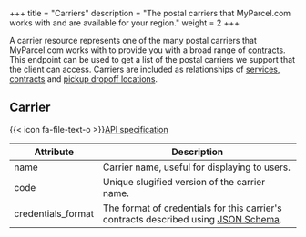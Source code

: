 +++
title = "Carriers"
description = "The postal carriers that MyParcel.com works with and are available for your region."
weight = 2
+++

A carrier resource represents one of the many postal carriers that MyParcel.com works with to provide you with a broad range of [contracts](/api/resources/contracts). This endpoint can be used to get a list of the postal carriers we support that the client can access.
Carriers are included as relationships of [services](/api/resources/services/), [contracts](/api/resources/contracts/) and [pickup dropoff locations](/api/resources/pickup-dropoff-locations/).

## Carrier

{{< icon fa-file-text-o >}}[API specification](https://docs.myparcel.com/api-specification#/Carriers)

Attribute          | Description
------------------ | -----------
name               | Carrier name, useful for displaying to users.
code               | Unique slugified version of the carrier name.
credentials_format | The format of credentials for this carrier's contracts described using [JSON Schema](https://json-schema.org/).
